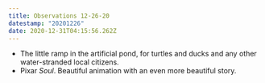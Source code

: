 ```yaml
---
title: Observations 12-26-20
datestamp: "20201226"
date: 2020-12-31T04:15:56.262Z
---
```

- The little ramp in the artificial pond, for turtles and ducks and any other water-stranded local citizens.
- Pixar *Soul*. Beautiful animation with an even more beautiful story.